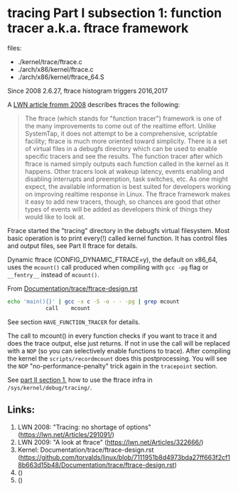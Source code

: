 tracing Part I subsection 1:  function tracer a.k.a. ftrace framework
================================================================================

files:
- ./kernel/trace/ftrace.c
- ./arch/x86/kernel/ftrace.c
- ./arch/x86/kernel/ftrace_64.S

Since 2008 2.6.27, ftrace histogram triggers 2016,2017

A [LWN article fromm 2008](#lwn0) describes ftraces the following:


> The ftrace (which stands for "function tracer") framework is one of the many improvements to come out of the realtime effort. Unlike SystemTap, it does not attempt to be a comprehensive, scriptable facility; ftrace is much more oriented toward simplicity. There is a set of virtual files in a debugfs directory which can be used to enable specific tracers and see the results. The function tracer after which ftrace is named simply outputs each function called in the kernel as it happens. Other tracers look at wakeup latency, events enabling and disabling interrupts and preemption, task switches, etc. As one might expect, the available information is best suited for developers working on improving realtime response in Linux. The ftrace framework makes it easy to add new tracers, though, so chances are good that other types of events will be added as developers think of things they would like to look at. 


Ftrace started the "tracing" directory in the debugfs virtual filesystem. Most basic operation is to print every(!) called kernel function. It has control files and output files, see Part II ftrace for details.

Dynamic ftrace (CONFIG_DYNAMIC_FTRACE=y), the default on x86_64, uses the `mcount()` call produced when compiling with `gcc -pg` flag  or `__fentry__` instead of `mcount()`.

From [Documentation/trace/ftrace-design.rst](#ftrace-design)

```bash
echo 'main(){}' | gcc -x c -S -o - - -pg | grep mcount
	        call    mcount
```
See section `HAVE_FUNCTION_TRACER` for details.

The call to mcount() in every function checks if you want to trace it and does the trace output, else just returns. If not in use the call will be replaced with a `NOP` (so you can selectively enable functions to trace). After compiling the kernel the `scripts/recordmcount` does this postprocessing. You will see the `NOP` "no-performance-penalty" trick again in the `tracepoint` section. 

See [part II section 1.](tracing-2_1.md) how to use the ftrace infra in `/sys/kernel/debug/tracing/`.


## Links:
1. <a name="lwn0"></a> LWN 2008: "Tracing: no shortage of options" (https://lwn.net/Articles/291091/)
1. <a name="lwn1"></a> LWN 2009: "A look at ftrace"      (https://lwn.net/Articles/322666/)
1. <a name="ftrace-design"></a> Kernel: Documentation/trace/ftrace-design.rst     (https://github.com/torvalds/linux/blob/7111951b8d4973bda27ff663f2cf18b663d15b48/Documentation/trace/ftrace-design.rst)
1. <a name=""></a>     ()
1. <a name=""></a>     ()